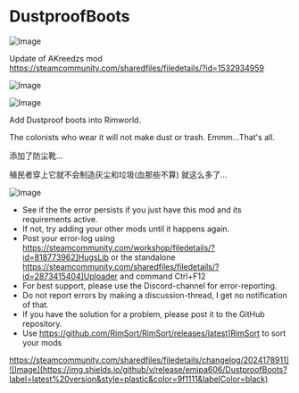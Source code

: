 # DustproofBoots

![Image](https://i.imgur.com/buuPQel.png)

Update of AKreedzs mod
https://steamcommunity.com/sharedfiles/filedetails/?id=1532934959

![Image](https://i.imgur.com/pufA0kM.png)

	
![Image](https://i.imgur.com/Z4GOv8H.png)


Add Dustproof boots into Rimworld.

The colonists who wear it will not make dust or trash.
Emmm...That's all.


添加了防尘靴...

殖民者穿上它就不会制造灰尘和垃圾(血那些不算)
就这么多了...


![Image](https://i.imgur.com/PwoNOj4.png)



-  See if the the error persists if you just have this mod and its requirements active.
-  If not, try adding your other mods until it happens again.
-  Post your error-log using https://steamcommunity.com/workshop/filedetails/?id=818773962]HugsLib or the standalone https://steamcommunity.com/sharedfiles/filedetails/?id=2873415404]Uploader and command Ctrl+F12
-  For best support, please use the Discord-channel for error-reporting.
-  Do not report errors by making a discussion-thread, I get no notification of that.
-  If you have the solution for a problem, please post it to the GitHub repository.
-  Use https://github.com/RimSort/RimSort/releases/latest]RimSort to sort your mods



https://steamcommunity.com/sharedfiles/filedetails/changelog/2024178911]![Image](https://img.shields.io/github/v/release/emipa606/DustproofBoots?label=latest%20version&style=plastic&color=9f1111&labelColor=black)

